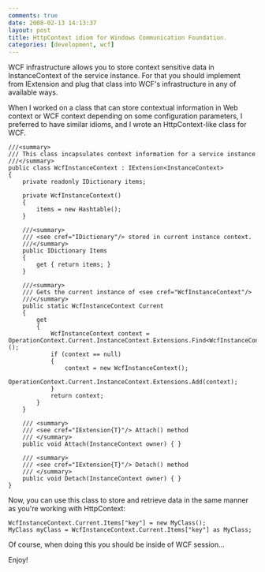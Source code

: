 ```yaml
---
comments: true
date: 2008-02-13 14:13:37
layout: post
title: HttpContext idiom for Windows Communication Foundation.
categories: [development, wcf]
---
```


WCF infrastructure allows you to store context sensitive data in InstanceContext of the service instance. For that you should implement from IExtension<InstanceContext> and plug that class into WCF's infrastructure in any of available ways. 

When I worked on a class that can store contextual information in Web context or WCF context depending on some configuration parameters, I preferred to have similar idioms, and I wrote an HttpContext-like class for WCF.

    ///<summary>
    /// This class incapsulates context information for a service instance
    ///</summary>
    public class WcfInstanceContext : IExtension<InstanceContext>
    {
        private readonly IDictionary items;

        private WcfInstanceContext()
        {
            items = new Hashtable();
        }

        ///<summary>
        /// <see cref="IDictionary"/> stored in current instance context.
        ///</summary>
        public IDictionary Items
        {
            get { return items; }
        }

        ///<summary>
        /// Gets the current instance of <see cref="WcfInstanceContext"/>
        ///</summary>
        public static WcfInstanceContext Current
        {
            get
            {
                WcfInstanceContext context = OperationContext.Current.InstanceContext.Extensions.Find<WcfInstanceContext>();
                if (context == null)
                {
                    context = new WcfInstanceContext();
                    OperationContext.Current.InstanceContext.Extensions.Add(context);
                }
                return context;
            }
        }

        /// <summary>
        /// <see cref="IExtension{T}"/> Attach() method
        /// </summary>
        public void Attach(InstanceContext owner) { }

        /// <summary>
        /// <see cref="IExtension{T}"/> Detach() method
        /// </summary>
        public void Detach(InstanceContext owner) { }
    }

Now, you can use this class to store and retrieve data in the same manner as you're working with HttpContext:
    
    WcfInstanceContext.Current.Items["key"] = new MyClass();
    MyClass myClass = WcfInstanceContext.Current.Items["key"] as MyClass;

Of course, when doing this you should be inside of WCF session...

Enjoy!
